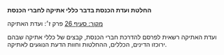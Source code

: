 **החלטת ועדת הכנסת בדבר כללי אתיקה לחברי הכנסת**

[מקור: סעיף 26](https://he.wikisource.org/wiki/כללי_אתיקה_לחברי_הכנסת#סעיף_26)
פרק ז׳: ועדת האתיקה

ועדת האתיקה רשאית לפרסם להדרכת חברי הכנסת, קבצים של כללי אתיקה שבהם ירוכזו הדינים, הכללים, ההחלטות וחוות הדעת הנוגעים לאתיקה.